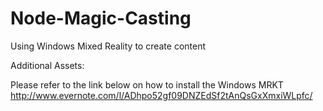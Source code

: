# Node-Magic-Casting
Using Windows Mixed Reality to create content

Additional Assets:


Please refer to the link below on how to install the Windows MRKT
http://www.evernote.com/l/ADhpo52gf09DNZEdSf2tAnQsGxXmxiWLpfc/

